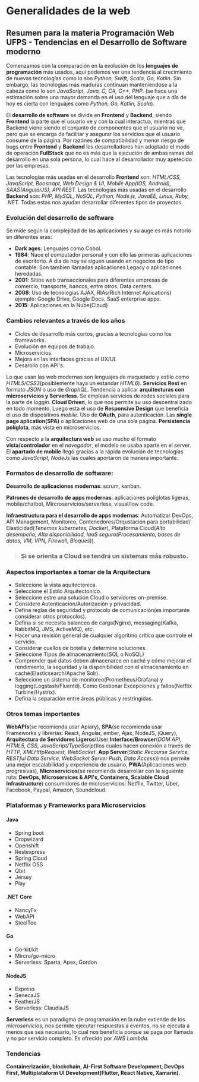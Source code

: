 # Generalidades de la web
## Resumen para la materia Programación Web UFPS - Tendencias en el Desarrollo de Software moderno

Comenzamos con la comparación en la evolución de los **lenguajes de programación** más usados, aquí podemos ver una tendencia al crecimiento de nuevas tecnologías como lo son *Python, Swift, Scala, Go, Kotlin*. Sin embargo, las tecnologías más maduras continuan manteniendose a la cabeza como lo son *JavaScript, Java, C, C#, C++, PHP*.
(se hace una estimación sobre una mayor demanda en el uso del lenguaje que a día de hoy es cierta con lenguajes como *Python, Go, Kotlin, Scala*).

El **desarrollo de software** se divide en **Frontend** y **Backend**, siendo **Frontend** la parte que el usuario ve y con la cual interactua, mientras que Backend viene siendo el conjunto de componentes que el usuario no ve, pero que se encarga de facilitar y asegurar los servicios que el usuario consume de la página. Por razónes de compatibilidad y menor riesgo de bugs entre **Frontend** y **Backend** los desarrolladores han adoptado el modo de operación **FullStack** que no es más que la ejecución de ambas ramas del desarrollo en una sola persona, lo cual hace al desarrollador muy apetecido por las empresas.

Las tecnologías más usadas en el desarrollo **Frontend** son: *HTML/CSS, JavaScript, Boostrapt, Web Design & UI, Mobile App(IOS, Android), SAAS(AngularJS), API REST.*
Las tecnologías más usadas en el desarrollo **Backend** son: *PHP, MySQL, NoSQL, Python, Node.js, JavaEE, Linux, Ruby, .NET.*
Todas estas nos ayudan desarrollar diferentes tipos de proyectos.

### Evolución del desarrollo de software
Se mide según la complejidad de las aplicaciones y su auge es más notorio en diferentes eras:
- **Dark ages**: Lenguajes como Cobol.
- **1984**: Nace el computador personal y con ello las primeras aplicaciones de escritorio.
A día de hoy se siguen usando en negocios de tipo contable. Son tambien llamadas aplicaciones Legacy o aplicaciones heredadas.
- **2001**: Sitios web transaccionales para diferentes empresas de comercio, transporte, bancos, entre otros. Data centers.
- **2008**: Uso de tecnologías AJAX, RIAs(Rich Internet Aplications) ejemplo: Google Drive, Google Docs. SaaS enterprise apps.
- **2015**: Aplicaciones en la Nube(Cloud)

### Cambios relevantes a través de los años
- Ciclos de desarrollo más cortos, gracias a tecnologías como los frameworks.
- Evolución en equipos de trabajo.
- Microservicios.
- Mejora en las interfaces gracias al UX/UI.
- Desarollo con API's.

Lo que usan las web modernas son lenguajes de maquetado y estilo como *HTML5/CSS3*(posiblemente haya un estandar *HTML6*). **Servicios Rest** en formato *JSON* o uso de *GraphQL*. Tendencia a aplicar **arquitecturas con microservicios y Serverless**. Se emplean servicios de redes sociales para la parte de *loggin*. **Cloud Driven**, lo que nos permite su uso descentralizado en todo momento. Luego esta el uso de **Responsive Design** que beneficia el uso de dispositivos *mobile*. Uso de **OAuth**, para autenticación. Las **single page aplication(SPA)** o aplicaciones web de una sola página. **Persistencia políglota**, más vista en microservicios.

Con respecto a la **arquitectura web** se uso mucho el formato **vista/controlador** en el *navegador*, el modelo se usaba aparte en el server.
El **apartado de mobile** llegó gracias a la rápida evolución de tecnologías como *JavaScript, NodeJs* las cuales aportaron de manera importante.

### Formatos de desarrollo de software: 
**Desarrollo de aplicaciones modernas**: scrum, kanban.

**Patrones de desarrollo de apps modernas**: aplicaciones políglotas ligeras, mobile/chatbot, Mircroservicios/serverless, visual/low code.

**Infraestructura para el desarrollo de apps modernas**: Automatizar DevOps, API Management, Monitoreo, Contenedores/Orqustación para portabilidad/ Elasticidad(*Tenemos kubernetes, Docker*), Plataforma Cloud(*Alto desempeño, Alta disponibilidad, IaaS seguro(Procesamiento, bases de datos, VM, VPN, Firewall, Bloques*)).

> ### Si se orienta a Cloud se tendrá un sistemas más robusto.

### Aspectos importantes a tomar de la Arquitectura
- Seleccione la vista aquitectonica.
- Seleccione el Estilo Arquitectonico.
- Seleccione estre una solución Cloud o servidores on-premise.
- Considere Autenticación/Autorización y privacidad.
- Defina reglas de seguridad y protocolo de comunicación(es importante considerar otros protocolos).
- Defina si se necesita balanceo de carga(Nginx), messaging(Kafka, RabbitMQ, JMS, ActiveMQ), etc.
- Hacer una revisión general de cualquier algoritmo crítico que controle el servicio.
- Considerar cuellos de botella y determine soluciones.
- Seleccione Tipos de almacenamiento(SQL o NoSQL)
- Comprender qué datos deben almacenarce en caché y cómo mejorar el rendimiento, la seguridad y la disponibilidad con el almacenamiento en caché(Elasticsearch/Apache Solr).
- Seleccione un sistema de monitoreo(Prometheus/Grafana) y logging(Logstash/Fluentd). Como Gestionar Excepciones y fallos(Netflix Turbine/Hystrix).
- Defina la separación entre áreas públicas y restringidas.

### Otros temas importantes
**WebAPIs**(se recomienda usar Apiary), **SPA**(se recomienda usar Frameworks y librerías: React, Angular, ember, Ajax, NodeJS, jQuery), **Arquitectura de Servidores Ligeros**(User **Interface/Browser**(*DOM API, HTML5, CSS, JavaScript/TypeScript*)los cuales hacen conexión a través de *HTTP, XMLHttpRequest, WebSocket*. **App Server**(*Static Recourse Service, RESTful Data Service, WebSocket Server Push, Data Access*)) nos permite una mejor escalabilidad y experiencia de usuario, **PWA**(Aplicaciones web progresivas), **Microservicios**(se recomienda desarrollar con la siguiente ruta: **DevOps, Microservices & API's, Containers, Scalable Cloud Infrastructure**) consumidores de microservicios: Netflix, Twitter, Uber, Facebook, Paypal, Amazon, Soundcloud.

### Plataformas y Frameworks para Microservicios
#### Java
- Spring boot
- Dropwizard
- Openshift
- Restexpress
- Spring Cloud
- Netflix OSS
- Qbit
- Jersey
- Play
#### .NET Core
- NancyFx
- WebAPI
- SteelToe
#### Go
- Go-kit/kit
- Mircro/go-micro
- Serverless: Sparta, Apex, Gordon
#### NodeJS
- Express
- SenecaJS
- FeatherJS
- Serverless: ClaudiaJS

**Serverless** es un paradigma de programación en la nube extiende de los *microservicios*, nos permite ejecutar respuestas a eventos, no se ejecuta a menos que sea necesario, lo cual nos beneficia porque se paga por llamada y no por servicio completo. Es ofrecido por *AWS Lambda*.
### Tendencias
**Containerización, blockchain, AI-First Software Development, DevOps First, Multiplataform UI Development(Flutter,  React Native, Xamarin).**
